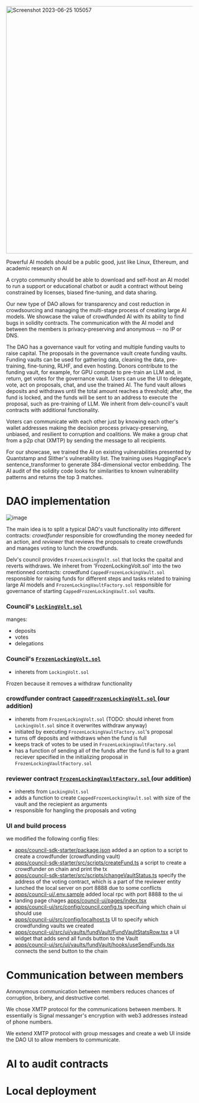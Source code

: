 
<img width="667" alt="Screenshot 2023-06-25 105057" src="https://github.com/ethWaterloo23-fundAiTrainingDao/fundAiTrainingDao/assets/1944021/b9b50712-ad61-4a8a-a068-4bceed913c99">


Powerful AI models should be a public good, just like Linux, Ethereum, and
academic research on AI

  
A crypto community should be able to download and self-host an AI model to run
a support or educational chatbot or audit a contract without being constrained
by licenses, biased fine-tuning, and data sharing.


Our new type of DAO allows for transparency and cost reduction in crowdsourcing
and managing the multi-stage process of creating large AI models. We showcase
the value of crowdfunded AI with its ability to find bugs in solidity
contracts. The communication with the AI model and between the members is
privacy-preserving and anonymous -- no IP or DNS. 


The DAO has a governance vault for voting and multiple funding vaults to raise
capital. The proposals in the governance vault create funding vaults. Funding
vaults can be used for gathering data, cleaning the data, pre-training,
fine-tuning, RLHF, and even hosting. Donors contribute to the funding vault,
for example, for GPU compute to pre-train an LLM and, in return, get votes for
the governance vault. Users can use the UI to delegate, vote, act on proposals,
chat, and use the trained AI. The fund vault allows deposits and withdraws
until the total amount reaches a threshold; after, the fund is locked, and the
funds will be sent to an address to execute the proposal, such as
pre-training of LLM. We inherit from delv-council's vault contracts with
additional functionality.


Voters can communicate with each other just by knowing each other's wallet
addresses making the decision process privacy-preserving, unbiased, and
resilient to corruption and coalitions. We make a group chat from a p2p chat
(XMTP) by sending the message to all recipients.


For our showcase, we trained the AI on existing vulnerabilities presented by
Quantstamp and Slither's vulnerability list. The training uses HuggingFace's
sentence_transformer to generate 384-dimensional vector embedding. The AI audit
of the solidity code looks for similarities to known vulnerability patterns and
returns the top 3 matches.


# DAO implementation

![image](https://github.com/ethWaterloo23-fundAiTrainingDao/fundAiTrainingDao/assets/1944021/5065b48d-4375-4a22-8ed0-77c96342eafc)

The main idea is to split a typical DAO's vault functionality into different
contracts: *crowdfunder* responsible for crowdfunding the money needed for an
action, and *reviewer* that reviews the proposals to create crowdfunds and
manages voting to lunch the crowdfunds.

Delv's council provides `FrozenLockingVolt.sol` that locks the cpaital and
reverts withdraws. We inheret from 'FrozenLockingVolt.sol' into the two mentionned contracts:
crowdfund `CappedFrozenLockingVault.sol` responsible for raising funds for different
steps and tasks related to training large AI models and
`FrozenLockingVaultFactory.sol` responsible for governance of starting
`CappedFrozenLockingVault.sol` vaults.  

### Council's [ `LockingVolt.sol` ]( packages/council-typechain/contracts/vaults/LockingVault.sol )

manges:
- deposits
- votes
- delegations

### Council's [ `FrozenLockingVolt.sol` ]( packages/council-typechain/contracts/vaults/FrozenLockingVault.sol )

- inherets from `LockingVolt.sol` 

Frozen because it removes a withdraw functionality

### crowdfunder contract [ `CappedFrozenLockingVolt.sol` ]( packages/council-typechain/contracts/vaults/CappedFrozenLockingVault.sol ) (our addition)

- inherets from `FrozenLockingVolt.sol` (TODO: should inheret from `LockingVolt.sol` since it overwrites withdraw anyway)
- initiated by executing `FrozenLockingVaultFactory.sol`'s proposal
- turns off deposits and withdraws when the fund is full
- keeps track of votes to be used in `FrozenLockingVaultFactory.sol`
- has a function of sending all of the funds after the fund is full to a grant reciever specified in the initializing proposal in `FrozenLockingVaultFactory.sol`

### reviewer contract [ `FrozenLockingVaultFactory.sol` ]( packages/council-typechain/contracts/vaults/FrozenLockingVaultFactory.sol ) (our addition)

- inherets from `LockingVolt.sol`
- adds a function to create `CappedFrozenLockingVault.sol` with size of the vault and the reciepient as arguments
- responsible for hangling the proposals and voting

### UI and build process

we modified the following config files:
- [apps/council-sdk-starter/package.json](apps/council-sdk-starter/package.json#L25)
  added a an option to a script to create a crowdfunder (crowdfunding vault)
- [apps/council-sdk-starter/src/scripts/createFund.ts](apps/council-sdk-starter/src/scripts/createFund.ts)
  a script to create a crowdfunder on chain and print the tx
- [apps/council-sdk-starter/src/scripts/changeVaultStatus.ts](apps/council-sdk-starter/src/scripts/changeVaultStatus.ts#L17)
  specify the address of the voting contract, which is a part of the reviewer
  entity
- lunched the local server on port 8888 due to some conflicts
- [apps/council-ui/.env.sample](apps/council-ui/.env.sample) added local rpc
  with port 8888 to the ui
- landing page chages
  [apps/council-ui/pages/index.tsx](apps/council-ui/pages/index.tsx)
- [apps/council-ui/src/config/council.config.ts](apps/council-ui/src/config/council.config.ts)
  specifuing which chain ui should use
- [apps/council-ui/src/config/localhost.ts](apps/council-ui/src/config/localhost.ts)
  UI to specify which crowdfunding vaults we created
- [apps/council-ui/src/ui/vaults/fundVault/FundVaultStatsRow.tsx](apps/council-ui/src/ui/vaults/fundVault/FundVaultStatsRow.tsx#L92)
  a UI widget that adds send all funds button to the Vault
- [apps/council-ui/src/ui/vaults/fundVault/hooks/useSendFunds.tsx](apps/council-ui/src/ui/vaults/fundVault/hooks/useSendFunds.tsx#L17) connects the send button to the chain

# Communication between members

Annonymous communication between members reduces chances of corruption, bribery, and destructive cortel.

We chose XMTP protocol for the communications between members. It essentially
is Signal messanger's encryption with web3 addresses instead of phone numbers.

We extend XMTP protocol with group messages and create a web UI inside the DAO UI to allow members to communicate.

# AI to audit contracts

# Local deployment






